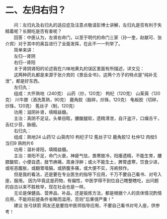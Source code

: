 # 二、左归右归？
  
　　问：左归丸及右归丸的适应症及注意点敬请彭博士讲解，左归丸是否有利于失精着呢？长期吃是否有害呢？  
　　回答：中医认为，左肾右命门，以至于明代的命门三家（孙一奎，赵献可、张介宾）对于其中的奥旨进行了全面发挥，在此不一一列举了。  
　　简单来讲：  
　　左归--肾阴  
　　右归--肾阳  
　　关于肾阴肾阳的论述我在六味地黄丸的误区里面有所描述，详文见：  
　　这两种药丸都是来源于张介宾的《景岳全书》，这两个方子的特点是"纯补无泄"，都是好东西。  
　　左归丸：  
　　组成：大怀熟地（240克） 山药（炒，120克） 枸杞（120克） 山茱萸（120克） 川牛膝（酒洗蒸熟，90克） 鹿角胶（敲碎，炒珠，120克） 龟板胶（切碎，炒珠，120克） 菟丝子（制，120克）  
　　功用：滋阴补肾，填精益髓。  
　　主治：真阴不足证。头晕目眩，腰酸腿软，遗精滑泄，自汗盗汗，口燥舌干，舌红少苔，脉细。  
　　右归丸：  
　　组成：熟地24 山药12 山萸肉10 枸杞子12 菟丝子12 鹿角胶12 杜仲12 肉桂5 当归9 熟附片6  
　　功用：温补肾阳，填精益髓。  
　　主治：肾阳不足，命门火衰，神疲气怯，畏寒肢冷，阳痿遗精，不能生育，腰膝酸软，小便自遗，肢节痹痛，周身浮肿；或火不能生土，脾胃虚寒，饮食少进，或呕恶腹胀，或翻胃噎膈，或脐腹多痛，或大便不实，泻痢频作。  
　　但是我的看法，还是要在专业医生的指导下应用，千万不要自己看书、对号入座，服用。 因为毕竟这是药物，有偏性，中医学得不到位自己瞎整瞎吃，出问题的自古以来不胜枚举，现在社会也是一样。  
　　无论是保健品、营养品、补品，还是锻炼方法，都是根据个人的具体情况酌情应用，不能将前提条件省略而滥用，否则"后果很严重！"  
　　建议 张弓挟箭 网友还是要找中医师指导应用，不要自己看书对号入座，供参考！  